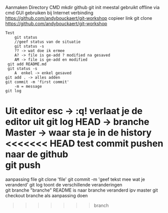 Aanmaken
Directory 
    CMD
        mkdir github
        git init
        meestal gebruikt offline via cmd 
    GUI
        gebruiken bij Internet verbinding   
        https://github.com/andybouckaert/git-workshop
        copieer link
        git clone https://github.com/andybouckaert/git-workshop
    
    Test
        git status
        //geef status van de situatie
        git status -s
        ?? -> wat doe ik ermee
        A? -> file is ge-add ? modified na gesaved
        AM -> file is ge-add en modified
     git add README.md  
     git status -s
        A  enkel -> enkel gesaved
    git add . -> alles adden
    git commit -m 'first commit'
        -m = message
    git log
Uit editor esc -> :q! verlaat je de editor
uit git log
    HEAD -> branche
    Master -> waar sta je in de history
<<<<<<< HEAD
test commit
pushen naar de github   
    git push
=======

aanpassing file
    git clone 'file'
    git commit -m 'geef tekst mee wat je veranderd'
    git log
        toont de verschillende veranderingen  
        git branche "branche"
            README is naar branche veranderd ipv master
        git checkout branche
    als aanpassing doen
>>>>>>> branch
